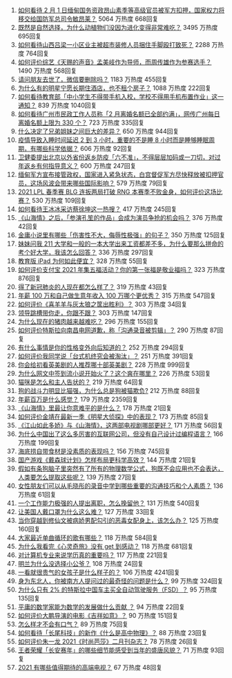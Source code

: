 1. [如何看待 2 月 1 日缅甸国务资政昂山素季等高级官员被军方扣押，国家权力将移交给国防军总司令敏昂莱？](https://www.zhihu.com/question/442265428) 5064 万热度 668回复
1. [既然是自然选择，为什么动植物们没因为进化变得非常难吃？](https://www.zhihu.com/question/441096112) 3495 万热度 695回复
1. [如何看待山西吕梁一小区业主被超市装修人员捆住手脚殴打致死？](https://www.zhihu.com/question/441438262) 2288 万热度 764回复
1. [如何评价综艺《天赐的声音》孟美岐作为导师，而周传雄作为参赛选手？](https://www.zhihu.com/question/442172188) 1490 万热度 568回复
1. [请问朋友去世了，微信要删除吗？](https://www.zhihu.com/question/375737916) 1183 万热度 455回复
1. [为什么有的明星宁愿长期住酒店，也不租个房子？](https://www.zhihu.com/question/442085261) 1088 万热度 222回复
1. [如何看待教育部「中小学生不得带手机入校，学校不得用手机布置作业」这一通知？](https://www.zhihu.com/question/442268156) 839 万热度 1040回复
1. [如何看待广州市民政工作人员称「2 月离婚名额已全部约满」，网传广州每日离婚名额上限为 330 个？](https://www.zhihu.com/question/442317357) 723 万热度 335回复
1. [什么决定了兄弟姐妹之间巨大的差异？](https://www.zhihu.com/question/296862298) 650 万热度 944回复
1. [疫情导致入睡时间延迟 2 到 3 小时，重要的不是睡 8 小时而是睡够睡眠周期，有哪些科学依据？](https://www.zhihu.com/question/442268185) 606 万热度 92回复
1. [卫健委提出北京以外省份返乡防疫「六不准」，不得层层加码或一刀切，对过年返乡有何指导意义？](https://www.zhihu.com/question/442161285) 600 万热度 247回复
1. [缅甸军方宣布接管政权，国家进入紧急状态，白宫督促军方尽快释放被扣押官员，这场风波会带来哪些国际影响？](https://www.zhihu.com/question/442277246) 579 万热度 79回复
1. [2021 LPL 春季赛 BLG 连扳两局打破 RNG 本赛季不败金身，如何评价这场比赛？](https://www.zhihu.com/question/442356859) 530 万热度 109回复
1. [如何看待王冰冰采访蔡徐坤这一热搜？](https://www.zhihu.com/question/442353974) 417 万热度 245回复
1. [《山海情》之后，「参演孔笙的作品」会成为演员争抢的机会吗？](https://www.zhihu.com/question/440961681) 376 万热度 42回复
1. [金庸小说里有哪些「伤害性不大，侮辱性极强」的句子？](https://www.zhihu.com/question/441244417) 350 万热度 125回复
1. [妹妹问我 211 大学和一般的一本大学出来工资都差不多，为什么要那么拼命的考个好大学，我该怎么回答？](https://www.zhihu.com/question/441088921) 336 万热度 297回复
1. [教育版 iPad 为何如此便宜？](https://www.zhihu.com/question/270264935) 328 万热度 55回复
1. [如何评价支付宝 2021 年集五福活动？你的第一张福是敬业福吗？](https://www.zhihu.com/question/442243817) 323 万热度 876回复
1. [得了新冠肺炎的人现在都怎么样了？](https://www.zhihu.com/question/395696795) 319 万热度 43回复
1. [年薪 100 万和自己做生意年收入 100 万哪个更优秀？](https://www.zhihu.com/question/436643451) 315 万热度 547回复
1. [如何评价《喜羊羊与灰太狼之筐出胜利》？](https://www.zhihu.com/question/440661331) 303 万热度 34回复
1. [领导跳槽带你走，你跟不跟？](https://www.zhihu.com/question/433804952) 303 万热度 147回复
1. [为什么现在的猪肉越来越难吃？](https://www.zhihu.com/question/298472267) 296 万热度 155回复
1. [如何评价特斯拉向南昌电网道歉，称「沟通录音被剪辑」？](https://www.zhihu.com/question/442283163) 290 万热度 87回复
1. [有什么事情是你的性格变外向后知道的？](https://www.zhihu.com/question/338262811) 252 万热度 294回复
1. [如何评价我同学说「台式机终究会被淘汰」？](https://www.zhihu.com/question/441250882) 251 万热度 391回复
1. [你会给初看英美剧的人推荐哪十部英美剧？](https://www.zhihu.com/question/21124373) 228 万热度 999回复
1. [为什么网文中签到流小说开始火了？这个爽在哪里？](https://www.zhihu.com/question/441224071) 226 万热度 53回复
1. [猫咪是怎么和主人告状的？](https://www.zhihu.com/question/442005571) 219 万热度 64回复
1. [狗的战斗力明显比猫强，为什么总是狗被猫欺负?](https://www.zhihu.com/question/441988374) 212 万热度 88回复
1. [年薪百万是什么感觉？](https://www.zhihu.com/question/394637216) 179 万热度 2359回复
1. [《山海情》里最让你意难平的是什么？](https://www.zhihu.com/question/442019596) 178 万热度 21回复
1. [如何评价金靖在最新一季《明星大侦探》中的表现？](https://www.zhihu.com/question/441559177) 173 万热度 85回复
1. [《江山如此多娇》与《山海情》，这两部电视剧哪部更好？](https://www.zhihu.com/question/439560134) 171 万热度 56回复
1. [为什么中国出了这么多厉害的互联网公司，但没有自己设计过编程语言？](https://www.zhihu.com/question/359906573) 166 万热度 199回复
1. [海底捞自带食材是没素质的表现吗？](https://www.zhihu.com/question/284118317) 156 万热度 745回复
1. [国产游戏《戴森球计划》怎样布局更科学高效？](https://www.zhihu.com/question/441812014) 144 万热度 21回复
1. [假如有条狗脑子里突然有了所有的物理数学公式，狗既不会应用也不会表达，人类要怎么提取这些呢？](https://www.zhihu.com/question/441872398) 139 万热度 27回复
1. [女性朋友们可以从毛晓彤的录音中学到哪些重要的沟通技巧和个人素质？](https://www.zhihu.com/question/442090085) 136 万热度 61回复
1. [一个工作能力极强的人提出离职，怎么挽留他？](https://www.zhihu.com/question/299819397) 131 万热度 540回复
1. [让美国人戴口罩为什么这么难？](https://www.zhihu.com/question/407867330) 127 万热度 33回复
1. [当你穿越到修仙文被病娇男配勾引的恶毒女配身上，该怎么办？](https://www.zhihu.com/question/411691149) 125 万热度 160回复
1. [大家最近单曲循环的歌有哪些？](https://www.zhihu.com/question/441284342) 118 万热度 584回复
1. [为什么我看完《心灵奇旅》没有 get 到感动？](https://www.zhihu.com/question/436788096) 118 万热度 681回复
1. [对计算机专业来说学历真的重要吗？](https://www.zhihu.com/question/311686982) 117 万热度 221回复
1. [明兰为什么没选择小公爷？](https://www.zhihu.com/question/440623071) 108 万热度 24回复
1. [一看就很贵气的女孩子是什么样子的？](https://www.zhihu.com/question/322175199) 106 万热度 4241回复
1. [身为东北人，你被南方人提问过的最奇怪的问题是什么？](https://www.zhihu.com/question/432577771) 99 万热度 324回复
1. [为什么只有 2% 的特斯拉中国车主买全自动驾驶服务（FSD）？](https://www.zhihu.com/question/442060606) 95 万热度 135回复
1. [平庸的数学家能为数学的发展做什么贡献 ？](https://www.zhihu.com/question/442130053) 94 万热度 22回复
1. [如何评价大鹏导演的电影《吉祥如意》？](https://www.zhihu.com/question/409589663) 90 万热度 151回复
1. [怎么样才不会有口气？](https://www.zhihu.com/question/21421322) 89 万热度 75回复
1. [如何看待「长尾科技」的新作《什么是高中物理》？](https://www.zhihu.com/question/442344364) 88 万热度 23回复
1. [如何评价朱一龙 2021《时尚芭莎》二月刊杂志？](https://www.zhihu.com/question/442291208) 78 万热度 26回复
1. [王者荣耀「长安赛年」的哪些细节能感受到当年的盛唐风貌？](https://www.zhihu.com/question/441473204) 71 万热度 93回复
1. [2021 有哪些值得期待的高端电视？](https://www.zhihu.com/question/441304591) 67 万热度 48回复